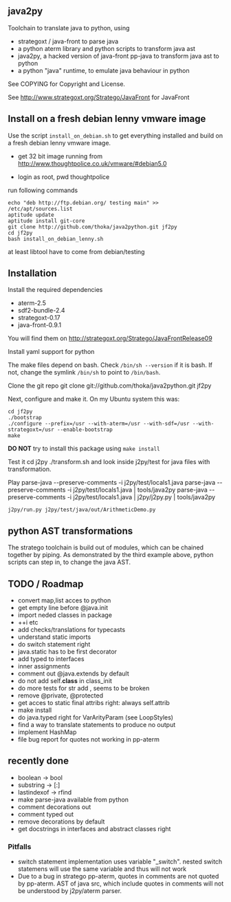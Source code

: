 ## java2py

Toolchain to translate java to python, using

* strategoxt / java-front to parse java
* a python aterm library and python scripts to transform java ast
* java2py, a hacked version of java-front pp-java to transform java ast to python
* a python "java" runtime, to emulate java behaviour in python

See COPYING for Copyright and License.

See http://www.strategoxt.org/Stratego/JavaFront for JavaFront

## Install on a fresh debian lenny vmware image

Use the script `install_on_debian.sh` to get everything installed and build on
a fresh debian lenny vmware image.

- get 32 bit image running from http://www.thoughtpolice.co.uk/vmware/#debian5.0

- login as root, pwd thoughtpolice

run following commands

    echo "deb http://ftp.debian.org/ testing main" >> /etc/apt/sources.list
    aptitude update
    aptitude install git-core
    git clone http://github.com/thoka/java2python.git jf2py
    cd jf2py
    bash install_on_debian_lenny.sh

at least libtool have to come from debian/testing

## Installation

Install the required dependencies

- aterm-2.5
- sdf2-bundle-2.4
- strategoxt-0.17
- java-front-0.9.1

You will find them on http://strategoxt.org/Stratego/JavaFrontRelease09

Install yaml support for python

The make files depend on bash. Check `/bin/sh --version`
if it is bash. If not, change the symlink  `/bin/sh` to point to `/bin/bash`.

Clone the git repo
    git clone git://github.com/thoka/java2python.git jf2py

Next, configure and make it.
On my Ubuntu system this was:

    cd jf2py
    ./bootstrap
    ./configure --prefix=/usr --with-aterm=/usr --with-sdf=/usr --with-strategoxt=/usr --enable-bootstrap
    make

__DO NOT__ try to install this package using `make install`

Test it
   cd j2py
   ./transform.sh
and look inside j2py/test for java files with transformation.


Play
    parse-java --preserve-comments -i j2py/test/locals1.java
    parse-java --preserve-comments -i j2py/test/locals1.java | tools/java2py
    parse-java --preserve-comments -i j2py/test/locals1.java | j2py/j2py.py | tools/java2py

    j2py/run.py j2py/test/java/out/ArithmeticDemo.py

## python AST transformations

The stratego toolchain is build out of modules, which can be chained together by piping.
As demonstrated by the third example above, python scripts can step in, to change the java AST.

## TODO / Roadmap

- convert map,list acces to python
- get empty line before @java.init
- import neded classes in package
- ++i etc
- add checks/translations for typecasts
- understand static imports
- do switch statement right
- java.static has to be first decorator
- add typed to interfaces
- inner assignments
- comment out @java.extends by default
- do not add self.__class__ in class_init
- do more tests for str add , seems to be broken
- remove @private, @protected
- get acces to static final attribs right: always self.attrib
- make install
- do java.typed right for VarArityParam (see LoopStyles)
- find a way to translate statements to produce no output
- implement HashMap
- file bug report for quotes not working in pp-aterm

## recently done
+ boolean -> bool
+ substring -> [:]
+ lastindexof -> rfind
+ make parse-java available from python
+ comment decorations out
+ comment typed out
+ remove decorations by default
+ get docstrings in interfaces and abstract classes right

### Pitfalls

- switch statement implementation uses variable "_switch".
  nested switch statemens will use the same variable and thus will not work
- Due to a bug in stratego pp-aterm, quotes in comments are not quoted by pp-aterm.
  AST of java src, which include quotes in comments will not be understood by j2py/aterm parser.
